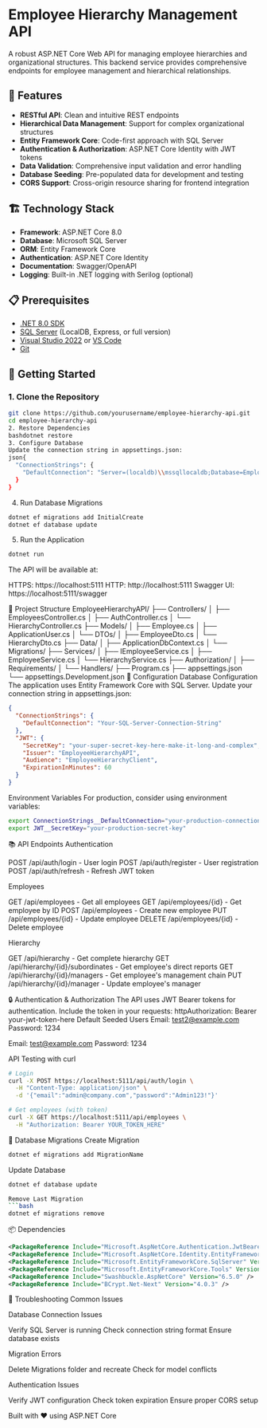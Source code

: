# Employee Hierarchy Management API

A robust ASP.NET Core Web API for managing employee hierarchies and organizational structures. This backend service provides comprehensive endpoints for employee management and hierarchical relationships.

## 🌟 Features

- **RESTful API**: Clean and intuitive REST endpoints
- **Hierarchical Data Management**: Support for complex organizational structures
- **Entity Framework Core**: Code-first approach with SQL Server
- **Authentication & Authorization**: ASP.NET Core Identity with JWT tokens
- **Data Validation**: Comprehensive input validation and error handling
- **Database Seeding**: Pre-populated data for development and testing
- **CORS Support**: Cross-origin resource sharing for frontend integration

## 🏗️ Technology Stack

- **Framework**: ASP.NET Core 8.0
- **Database**: Microsoft SQL Server
- **ORM**: Entity Framework Core
- **Authentication**: ASP.NET Core Identity
- **Documentation**: Swagger/OpenAPI
- **Logging**: Built-in .NET logging with Serilog (optional)

## 📋 Prerequisites

- [.NET 8.0 SDK](https://dotnet.microsoft.com/download)
- [SQL Server](https://www.microsoft.com/en-us/sql-server) (LocalDB, Express, or full version)
- [Visual Studio 2022](https://visualstudio.microsoft.com/) or [VS Code](https://code.visualstudio.com/)
- [Git](https://git-scm.com/)

## 🚀 Getting Started

### 1. Clone the Repository

```bash
git clone https://github.com/yourusername/employee-hierarchy-api.git
cd employee-hierarchy-api
2. Restore Dependencies
bashdotnet restore
3. Configure Database
Update the connection string in appsettings.json:
json{
  "ConnectionStrings": {
    "DefaultConnection": "Server=(localdb)\\mssqllocaldb;Database=EmployeeHierarchyDb;Trusted_Connection=true;MultipleActiveResultSets=true"
  }
}
```

4. Run Database Migrations
```bash
dotnet ef migrations add InitialCreate
dotnet ef database update
```
5. Run the Application
```bash
dotnet run
```

The API will be available at:

HTTPS: https://localhost:5111
HTTP: http://localhost:5111
Swagger UI: https://localhost:5111/swagger

📁 Project Structure
EmployeeHierarchyAPI/
├── Controllers/
│   ├── EmployeesController.cs
│   ├── AuthController.cs
│   └── HierarchyController.cs
├── Models/
│   ├── Employee.cs
│   ├── ApplicationUser.cs
│   └── DTOs/
│       ├── EmployeeDto.cs
│       └── HierarchyDto.cs
├── Data/
│   ├── ApplicationDbContext.cs
│   └── Migrations/
├── Services/
│   ├── IEmployeeService.cs
│   ├── EmployeeService.cs
│   └── HierarchyService.cs
├── Authorization/
│   ├── Requirements/
│   └── Handlers/
├── Program.cs
├── appsettings.json
└── appsettings.Development.json
🔧 Configuration
Database Configuration
The application uses Entity Framework Core with SQL Server. Update your connection string in appsettings.json:
```json
{
  "ConnectionStrings": {
    "DefaultConnection": "Your-SQL-Server-Connection-String"
  },
  "JWT": {
    "SecretKey": "your-super-secret-key-here-make-it-long-and-complex",
    "Issuer": "EmployeeHierarchyAPI",
    "Audience": "EmployeeHierarchyClient",
    "ExpirationInMinutes": 60
  }
}
```

Environment Variables
For production, consider using environment variables:
```bash
export ConnectionStrings__DefaultConnection="your-production-connection-string"
export JWT__SecretKey="your-production-secret-key"
```

📚 API Endpoints
Authentication

POST /api/auth/login - User login
POST /api/auth/register - User registration
POST /api/auth/refresh - Refresh JWT token

Employees

GET /api/employees - Get all employees
GET /api/employees/{id} - Get employee by ID
POST /api/employees - Create new employee
PUT /api/employees/{id} - Update employee
DELETE /api/employees/{id} - Delete employee

Hierarchy

GET /api/hierarchy - Get complete hierarchy
GET /api/hierarchy/{id}/subordinates - Get employee's direct reports
GET /api/hierarchy/{id}/managers - Get employee's management chain
PUT /api/hierarchy/{id}/manager - Update employee's manager

🔒 Authentication & Authorization
The API uses JWT Bearer tokens for authentication. Include the token in your requests:
httpAuthorization: Bearer your-jwt-token-here
Default Seeded Users
Email: test2@example.com
Password: 1234


Email: test@example.com
Password: 1234

API Testing with curl
```bash
# Login
curl -X POST https://localhost:5111/api/auth/login \
  -H "Content-Type: application/json" \
  -d '{"email":"admin@company.com","password":"Admin123!"}'

# Get employees (with token)
curl -X GET https://localhost:5111/api/employees \
  -H "Authorization: Bearer YOUR_TOKEN_HERE"
```
🔄 Database Migrations
Create Migration
```bash
dotnet ef migrations add MigrationName
```
Update Database
```bash
dotnet ef database update

Remove Last Migration
```bash
dotnet ef migrations remove
```
📦 Dependencies
```xml
<PackageReference Include="Microsoft.AspNetCore.Authentication.JwtBearer" Version="8.0.0" />
<PackageReference Include="Microsoft.AspNetCore.Identity.EntityFrameworkCore" Version="8.0.0" />
<PackageReference Include="Microsoft.EntityFrameworkCore.SqlServer" Version="8.0.0" />
<PackageReference Include="Microsoft.EntityFrameworkCore.Tools" Version="8.0.0" />
<PackageReference Include="Swashbuckle.AspNetCore" Version="6.5.0" />
<PackageReference Include="BCrypt.Net-Next" Version="4.0.3" />
```
🐛 Troubleshooting
Common Issues

Database Connection Issues

Verify SQL Server is running
Check connection string format
Ensure database exists


Migration Errors

Delete Migrations folder and recreate
Check for model conflicts


Authentication Issues

Verify JWT configuration
Check token expiration
Ensure proper CORS setup


Built with ❤️ using ASP.NET Core